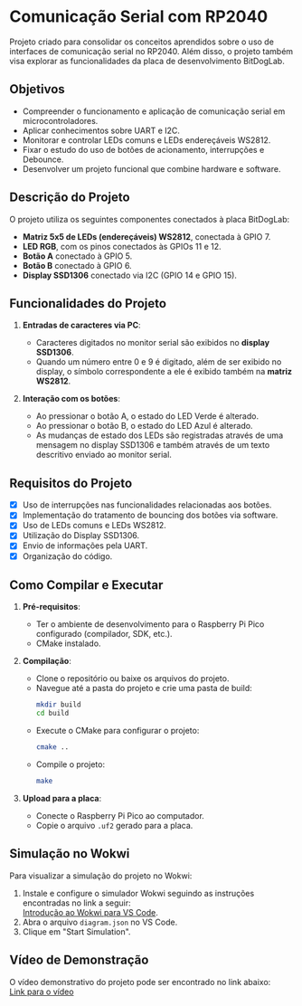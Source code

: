 # Comunicação Serial com RP2040

Projeto criado para consolidar os conceitos aprendidos sobre o uso de interfaces de comunicação serial no RP2040. Além disso, o projeto também visa explorar as funcionalidades da placa de desenvolvimento BitDogLab.

## Objetivos
- Compreender o funcionamento e aplicação de comunicação serial em microcontroladores.
- Aplicar conhecimentos sobre UART e I2C.
- Monitorar e controlar LEDs comuns e LEDs endereçáveis WS2812.
- Fixar o estudo do uso de botões de acionamento, interrupções e Debounce.
- Desenvolver um projeto funcional que combine hardware e software.

## Descrição do Projeto
O projeto utiliza os seguintes componentes conectados à placa BitDogLab:
- **Matriz 5x5 de LEDs (endereçáveis) WS2812**, conectada à GPIO 7.
- **LED RGB**, com os pinos conectados às GPIOs 11 e 12.
- **Botão A** conectado à GPIO 5.
- **Botão B** conectado à GPIO 6.
- **Display SSD1306** conectado via I2C (GPIO 14 e GPIO 15).

## Funcionalidades do Projeto
1. **Entradas de caracteres via PC**:
   - Caracteres digitados no monitor serial são exibidos no **display SSD1306**.
   - Quando um número entre 0 e 9 é digitado, além de ser exibido no display, o símbolo correspondente a ele é exibido também na **matriz WS2812**.

2. **Interação com os botões**:
   - Ao pressionar o botão A, o estado do LED Verde é alterado.
   - Ao pressionar o botão B, o estado do LED Azul é alterado.
   - As mudanças de estado dos LEDs são registradas através de uma mensagem no display SSD1306 e também através de um texto descritivo enviado ao monitor serial.

## Requisitos do Projeto
- [X] Uso de interrupções nas funcionalidades relacionadas aos botões.
- [X] Implementação do tratamento de bouncing dos botões via software.
- [X] Uso de LEDs comuns e LEDs WS2812.
- [X] Utilização do Display SSD1306.
- [X] Envio de informações pela UART.
- [X] Organização do código.

## Como Compilar e Executar
1. **Pré-requisitos**:
   - Ter o ambiente de desenvolvimento para o Raspberry Pi Pico configurado (compilador, SDK, etc.).
   - CMake instalado.

2. **Compilação**:
   - Clone o repositório ou baixe os arquivos do projeto.
   - Navegue até a pasta do projeto e crie uma pasta de build:
     ```bash
     mkdir build
     cd build
     ```
   - Execute o CMake para configurar o projeto:
     ```bash
     cmake ..
     ```
   - Compile o projeto:
     ```bash
     make
     ```

3. **Upload para a placa**:
   - Conecte o Raspberry Pi Pico ao computador.
   - Copie o arquivo `.uf2` gerado para a placa.

## Simulação no Wokwi
Para visualizar a simulação do projeto no Wokwi:
1. Instale e configure o simulador Wokwi seguindo as instruções encontradas no link a seguir:  
   [Introdução ao Wokwi para VS Code](https://docs.wokwi.com/pt-BR/vscode/getting-started).
2. Abra o arquivo `diagram.json` no VS Code.
3. Clique em "Start Simulation".

## Vídeo de Demonstração
O vídeo demonstrativo do projeto pode ser encontrado no link abaixo:  
[Link para o vídeo](https://youtu.be/bPbepU82pqQ)
